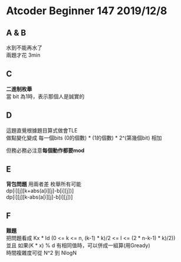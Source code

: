 # Atcoder Beginner 147 2019/12/8

## A & B
水到不能再水了  
兩題才花 3min

## C
**二進制枚舉**  
當 bit 為1時，表示那個人是誠實的

## D
這題直覺根據題目算式做會TLE  
做點變化變成 每一個bits (0的個數) * (1的個數) * 2^(第幾個bit) 相加  
  
但務必務必注意**每個動作都要mod**

## E
**背包問題**
用兩者差 枚舉所有可能  
dp[i][j][k+abs(a[i][j]-b[i][j])]  
dp[i][j][k-abs(a[i][j]-b[i][j])]

## F
**難題**  
把問題看成 Kx * Id (0 <= k <= n, (k-1) * k)/2 <= I <= (2 * n-k-1) * k)/2))  
並且 如果(K * x) % d 有相同值時，可以併成一組算(用Gready)  
時間複雜度可從 N^2 到 NlogN

